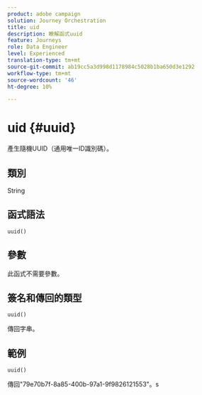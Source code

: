```yaml
---
product: adobe campaign
solution: Journey Orchestration
title: uid
description: 瞭解函式uuid
feature: Journeys
role: Data Engineer
level: Experienced
translation-type: tm+mt
source-git-commit: ab19cc5a3d998d1178984c5028b1ba650d3e1292
workflow-type: tm+mt
source-wordcount: '46'
ht-degree: 10%

---
```



# uid {#uuid}

產生隨機UUID（通用唯一ID識別碼）。

## 類別

String

## 函式語法

`uuid()`

## 參數

此函式不需要參數。

## 簽名和傳回的類型

`uuid()`

傳回字串。

## 範例

`uuid()`

傳回&quot;79e70b7f-8a85-400b-97a1-9f9826121553&quot;。s
